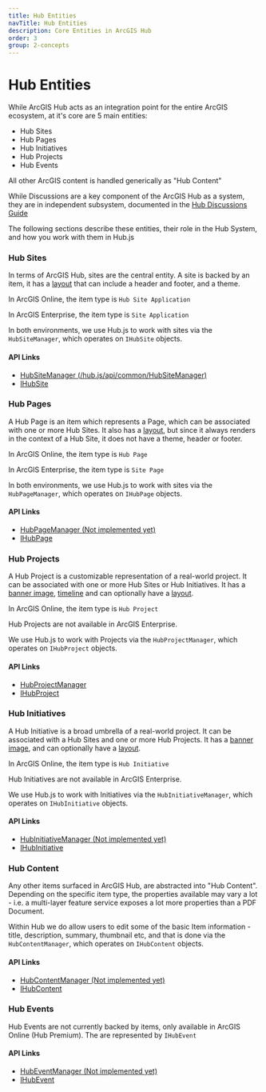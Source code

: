 ```yaml
---
title: Hub Entities
navTitle: Hub Entities
description: Core Entities in ArcGIS Hub
order: 3
group: 2-concepts
---
```


# Hub Entities

While ArcGIS Hub acts as an integration point for the entire ArcGIS ecosystem, at it's core are 5 main entities:

- Hub Sites
- Hub Pages
- Hub Initiatives
- Hub Projects
- Hub Events

All other ArcGIS content is handled generically as "Hub Content"

While Discussions are a key component of the ArcGIS Hub as a system, they are in independent subsystem, documented in the [Hub Discussions Guide](/hub.js/guides/hub-discussions)

The following sections describe these entities, their role in the Hub System, and how you work with them in Hub.js

### Hub Sites

In terms of ArcGIS Hub, sites are the central entity. A site is backed by an item, it has a [layout](/hub.js/api/common/IHubLayout/) that can include a header and footer, and a theme.

In ArcGIS Online, the item type is `Hub Site Application`

In ArcGIS Enterprise, the item type is `Site Application`

In both environments, we use Hub.js to work with sites via the `HubSiteManager`, which operates on `IHubSite` objects.

#### API Links

- [HubSiteManager (/hub.js/api/common/HubSiteManager)]()
- [IHubSite](/hub.js/api/common/IHubSite)

### Hub Pages

A Hub Page is an item which represents a Page, which can be associated with one or more Hub Sites. It also has a [layout](/hub.js/api/common/IHubLayout/), but since it always renders in the context of a Hub Site, it does not have a theme, header or footer.

In ArcGIS Online, the item type is `Hub Page`

In ArcGIS Enterprise, the item type is `Site Page`

In both environments, we use Hub.js to work with sites via the `HubPageManager`, which operates on `IHubPage` objects.

#### API Links

- [HubPageManager (Not implemented yet)]()
- [IHubPage](/hub.js/api/common/IHubPage)

### Hub Projects

A Hub Project is a customizable representation of a real-world project. It can be associated with one or more Hub Sites or Hub Initiatives. It has a [banner image](), [timeline]() and can optionally have a [layout](/hub.js/api/common/IHubLayout/).

In ArcGIS Online, the item type is `Hub Project`

Hub Projects are not available in ArcGIS Enterprise.

We use Hub.js to work with Projects via the `HubProjectManager`, which operates on `IHubProject` objects.

#### API Links

- [HubProjectManager](/hub.js/api/common/HubProjectManager)
- [IHubProject](/hub.js/api/common/IHubProject)

### Hub Initiatives

A Hub Initiative is a broad umbrella of a real-world project. It can be associated with a Hub Sites and one or more Hub Projects. It has a [banner image](), and can optionally have a [layout](/hub.js/api/common/IHubLayout/).

In ArcGIS Online, the item type is `Hub Initiative`

Hub Initiatives are not available in ArcGIS Enterprise.

We use Hub.js to work with Initiatives via the `HubInitiativeManager`, which operates on `IHubInitiative` objects.

#### API Links

- [HubInitiativeManager (Not implemented yet)]()
- [IHubInitiative](/hub.js/api/common/IHubInitiative)

### Hub Content

Any other items surfaced in ArcGIS Hub, are abstracted into "Hub Content". Depending on the specific item type, the properties available may vary a lot - i.e. a multi-layer feature service exposes a lot more properties than a PDF Document.

Within Hub we do allow users to edit some of the basic Item information - title, description, summary, thumbnail etc, and that is done via the `HubContentManager`, which operates on `IHubContent` objects.

#### API Links

- [HubContentManager (Not implemented yet)]()
- [IHubContent](/hub.js/api/common/IHubContent)

### Hub Events

Hub Events are not currently backed by items, only available in ArcGIS Online (Hub Premium). The are represented by `IHubEvent`

#### API Links

- [HubEventManager (Not implemented yet)]()
- [IHubEvent](/hub.js/api/common/IHubEvent)
